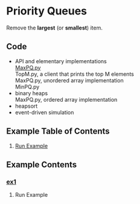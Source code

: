 # Priority Queues
Remove the **largest** (or **smallest**) item.

## Code
  * API and elementary implementations    
    [MaxPQ.py](../py/AlgsSedgewickWayne/MaxPQ.py)    
    TopM.py, a client that prints the top M elements    
    MaxPQ.py, unordered array implementation    
    MinPQ.py    
  * binary heaps    
    MaxPQ.py, ordered array implementation    
  * heapsort
  * event-driven simulation

## Example Table of Contents
  1. [Run Example](#ex1)

## Example Contents
### [ex1](#example-contents)
1. Run Example
